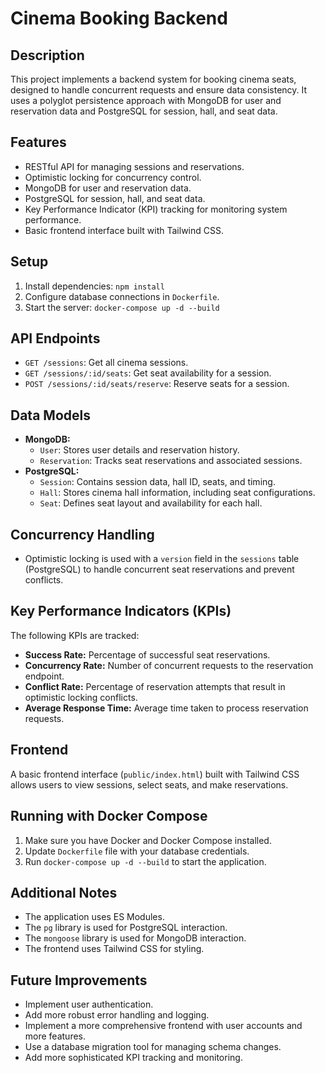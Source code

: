 # Cinema Booking Backend

## Description

This project implements a backend system for booking cinema seats, designed to handle concurrent requests and ensure data consistency. It uses a polyglot persistence approach with MongoDB for user and reservation data and PostgreSQL for session, hall, and seat data.

## Features

- RESTful API for managing sessions and reservations.
- Optimistic locking for concurrency control.
- MongoDB for user and reservation data.
- PostgreSQL for session, hall, and seat data.
- Key Performance Indicator (KPI) tracking for monitoring system performance.
- Basic frontend interface built with Tailwind CSS.

## Setup

1.  Install dependencies: `npm install`
2.  Configure database connections in `Dockerfile`.
3.  Start the server: `docker-compose up -d --build`

## API Endpoints

- `GET /sessions`: Get all cinema sessions.
- `GET /sessions/:id/seats`: Get seat availability for a session.
- `POST /sessions/:id/seats/reserve`: Reserve seats for a session.

## Data Models

- **MongoDB:**
  - `User`: Stores user details and reservation history.
  - `Reservation`: Tracks seat reservations and associated sessions.
- **PostgreSQL:**
  - `Session`: Contains session data, hall ID, seats, and timing.
  - `Hall`: Stores cinema hall information, including seat configurations.
  - `Seat`: Defines seat layout and availability for each hall.

## Concurrency Handling

- Optimistic locking is used with a `version` field in the `sessions` table (PostgreSQL) to handle concurrent seat reservations and prevent conflicts.

## Key Performance Indicators (KPIs)

The following KPIs are tracked:

- **Success Rate:** Percentage of successful seat reservations.
- **Concurrency Rate:** Number of concurrent requests to the reservation endpoint.
- **Conflict Rate:** Percentage of reservation attempts that result in optimistic locking conflicts.
- **Average Response Time:** Average time taken to process reservation requests.

## Frontend

A basic frontend interface (`public/index.html`) built with Tailwind CSS allows users to view sessions, select seats, and make reservations.

## Running with Docker Compose

1.  Make sure you have Docker and Docker Compose installed.
2.  Update `Dockerfile` file with your database credentials.
3.  Run `docker-compose up -d --build` to start the application.

## Additional Notes

- The application uses ES Modules.
- The `pg` library is used for PostgreSQL interaction.
- The `mongoose` library is used for MongoDB interaction.
- The frontend uses Tailwind CSS for styling.

## Future Improvements

- Implement user authentication.
- Add more robust error handling and logging.
- Implement a more comprehensive frontend with user accounts and more features.
- Use a database migration tool for managing schema changes.
- Add more sophisticated KPI tracking and monitoring.
